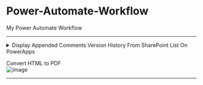 # Power-Automate-Workflow
My Power Automate Workflow
***
<details>
  <summary>Display Appended Comments Version History From SharePoint List On PowerApps</summary>
  <br>
  
![image](https://user-images.githubusercontent.com/19554935/71584601-4a40f280-2ae1-11ea-84f0-89d158f43a2c.png)

</details>

Convert HTML to PDF<br>
![image](https://user-images.githubusercontent.com/19554935/83697081-0b512480-a5cc-11ea-90fc-f0416f2b2c74.png)
***
